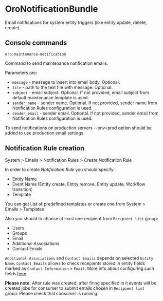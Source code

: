 OroNotificationBundle
=====================

Email notifications for system entity triggers (like entity update, delete, create).


## Console commands

`oro:maintenance-notification`

Command to send maintenance notification emails.

Parameters are:

- `message` - message to insert into email body. Optional.
- `file` - path to the text file with message. Optional.
- `subject` - email subject. Optional. If not provided, email subject from default maintenance template is used.
- `sender_name` - sender name. Optional. If not provided, sender name from Notification Rules configuration is used.
- `sender_email` - sender email. Optional. If not provided, sender email from Notification Rules configuration is used.

To send notifications on production servers --env=prod option should be added to use production email settings.

## Notification Rule creation

System > Emails > Notification Rules > Create Notification Rule

In order to create *Notification Rule* you should specify:
 - Entity Name
 - Event Name (Entity create, Entity remove, Entity update, Workflow transition)
 - Template
 
You can get List of predefined templates or create one from  System > Emails > Templates
 
 Also you should to choose at least one recipient from `Recipient list` group:
  - Users
  - Groups
  - Email
  - Additional Associations
  - Contact Emails 

`Additional Associations` and `Contact Emails` depends on selected `Entity Name`. 
`Contact Emails` allows to check recepients stored in entity fields marked as `Contact Information` > `Email`.
More info about configuring such fields [here](https://oroinc.com/doc/orocrm/current/admin-guide/entities/entity-field-properties#other).

**Please note:**
After rule was created, after firing specified in it events will be created jobs for consumer to submit emails chosen in `Recipient list` group.
Please check that consumer is running.
